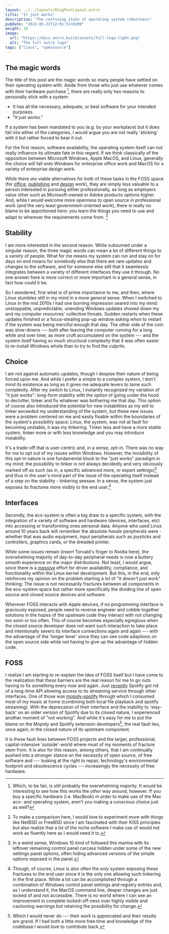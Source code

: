 ```yaml
---
layout: ../../layouts/BlogPostLayout.astro
title: "It just works"
description: "The confusing state of operating system robustness"
pubDate: "2022-05-21T12:01:51+0200"
weight: 10
image:
  url: "https://docs.astro.build/assets/full-logo-light.png"
  alt: "The full astro logo"
tags: ["linux", "opensource"]
---
```


## The magic words

The title of this post are the magic words so many people have settled on their operating system with.
Aside from those who just use whatever comes with their hardware purchase
[^defaultos],
there are really only two reasons to personally stick with a system:

- It has all the necessary, adequate, or best software for your intended purposes.
- "It just works."

If a system has been mandated to you (e.g. by your workplace) but it does fall into either of the categories,
I would argue you are not really 'sticking' with it but rather forced to bear it out.

For the first reason, software availability, the operating system itself can not really influence its ultimate fate in this regard.
If we think classically of the opposition between Microsoft Windows, Apple MacOS, and Linux,
generally the choice will fall onto Windows for enterprise office work and MacOS for a variety of enterprise design work.

While there _are_ viable alternatives for both of these tasks in the FOSS space (for [office](https://opensource.com/article/19/9/business-creators-open-source-tools), [publishing](https://opensource.com/article/21/12/desktop-publishing-scribus) and [design](https://opensource.com/article/22/2/open-source-creative-apps) work),
they are simply less valuable to a person interested in pursuing either professionally,
as long as employers value other such as Microsoft-owned or Adobe products options higher.
And, while I would welcome more openness to open source in professional work (and the very least government-oriented work),
there is really no blame to be apportioned here:
you learn the things you need to use and adapt to wherever the requirements come from.
[^softwareneed]

## Stability

I am more interested in the second reason.
While subsumed under a singular reason, the three magic words can mean a lot of different things to a variety of people.
What for me means my system can run and stay on for days on end means for somebody else that there are rare updates and changes to the software,
and for someone else still that it seamlessly integrates between a variety of different interfaces they use it through.
No one answer here is more correct or more important in a general sense, in fact how could it be.

So I wondered, first what is of prime importance to me, and then, where Linux stumbles still in my mind in a more general sense.
When I switched to Linux in the mid 2010s I had one burning impression seared into my mind:
unstoppable, unpredictable, unending Windows updates shoved down my and my computer resources' collective throats.
Sudden restarts when these updates finished or a focus-stealing pop-up window asking _when_ to restart if the system was being merciful enough that day.
The other side of the coin was slow-downs ---
both after leaving the computer running for a long while and over time,
as more cruft accumulated on the system ---
and the system itself having so much structural complexity that it was often easier to re-install Windows whole than to try to find the culprits.

## Choice

I am not against automatic updates, though I despise their nature of being forced upon me.
And while I prefer a simple to a complex system, I don't mind its existence as long as it gives me adequate levers to tame such complexity.
After my switch to Linux, I instantly recognized my variation of "it just works":
long-form stability with the _option_ of going under the hood to declutter, tinker and fix whatever was bothering me that day.
This option of course also introduced the potential for new instabilities
as my will to tinker exceeded my understanding of the system,
but these new issues were a problem centered on me and easily fixable within the boundaries of the system's possibility space:
Linux, the system, was not at fault for becoming unstable, it was my tinkering.
Tinker less and have a more stable system, tinker more or with less knowledge and you may introduce instability.

It's a trade-off that is user-centric and, in a sense, _opt-in_.
There was no way for me to opt out of my issues within Windows.
However, the invisibility of this opt-in nature is one fundamental block to the "just works" paradigm in my mind:
the possibility to tinker is not always decidedly and very obviously marked off as such
(as in, a specific advanced more, or expert settings)[^expertsettings]
and thus in the user's mind part of the issue of the operating itself instead of a step on the stability - tinkering seesaw.
In a sense, the system just exposes its fractures more visibly to the end user.[^settingsexposed]

## Interfaces

Secondly, the eco-system is often a big draw to a specific system,
with the integration of a variety of software and hardware (devices, interfaces, etc) into accessing or transforming ones personal data.
Anyone who used Linux around 10 years back will remember the absolute _hassle_ peripherals were -
whether that was audio equipment, input peripherals such as joysticks and controllers, graphics cards, or the dreaded printer.

While some issues remain (insert Torvald's finger to Nvidia here), the overwhelming majority of day-to-day peripheral needs is now a buttery smooth experience on the major distributions.
Not least, I would argue, since there is a [_massive_](https://unix.stackexchange.com/questions/223746/why-is-the-linux-kernel-15-million-lines-of-code) effort for driver availability, compliance, and functionality within the Linux kernel development.
But this, in the end, only reinforces my opinion on the problem starting a lot of "it _doesn't_ just work" thinking:
The issue is not necessarily fractures between all components in the eco-system space but rather more specifically the dividing line of open source and closed source devices and software.

Wherever FOSS interacts with Apple devices, if no programming interface is graciously exposed, people need to reverse engineer and cobble together solutions in the hopes of the upstream code they interact with not changing too soon or too often.
This of course becomes especially egregious when the closed source developer does not want such interaction to take place and intentionally severs its interface connections again and again ---
with the advantage of the 'longer lever' since they can see code adaptions on the open source side while not having to give up the advantage of hidden code.

## FOSS

I realize I am starting to re-explain the idea of FOSS itself but I have come to the realization that _these_ barriers are the real reason for me to go nuts having to fix something every now and again.
Just [recently](https://developer.spotify.com/community/news/2022/04/12/libspotify-sunset/) Spotify got rid of a long-time API allowing access to its streaming service through other interfaces.
One of those was [mopidy-spotify](https://github.com/mopidy/mopidy-spotify) through which I consumed most of my music at home
(combining both local file playback and spotify streaming).
With the deprecation of their interface and the inability to 'stay-back' on an older version of Spotify due to its closed nature,
I experienced another moment of "not working".
And while it's easy for me to put the blame on the Mopidy and Spotify extension developers[^developerblame],
the real fault lies, once again, in the closed nature of its upstream component.

It is these fault lines between FOSS projects and the larger, professional, capital-intensive 'outside'-world where most of my moments of fracture stem from.
It is also for this reason, among others, that I am continually pushed into a stronger stance on the necessity of open source, of free software and ---
looking at the right to repair, technology's environmental footprint and obsolescence cycles ---
increasingly the necessity of free hardware.

[^defaultos]: Which, to be fair, is still probably the overwhelming majority. It would be interesting to see how this works the _other_ way around, however. If you buy a specific hardware (i.e. MacBook) _in order_ to make use of the Mac eco- and operating system, aren't you making a conscious choice just as well?
[^softwareneed]: To make a comparison here, I would love to experiment more with things like NetBSD or FreeBSD since I am fascinated with their KISS principles but also realize that a lot of the niche software I make use of would not work as fluently here as I would need it to.
[^expertsettings]: In a weird sense, Windows 10 kind of followed this mantra with its leftover remaining control panel carcass hidden under some of the new settings panel options, often hiding advanced versions of the simple options exposed in the panel.
[^settingsexposed]: Though, of course, Linux is also often the _only_ system exposing these fractures to the end user since it is the only one allowing such tinkering in the first place. While a lot can be accomplished through a combination of Windows control panel settings and registry entries and, as I understand it, the MacOS command line, deeper changes are just locked of and not accessible. There is no world where I can see an improvement in complete locked-off-ness over highly visible and cautioning warnings but retaining the possibility for change.
[^developerblame]: Which I would never do --- their work is appreciated and their results are grand. If I had both a little more free time and knowledge of the codebase I would love to contribute back.
